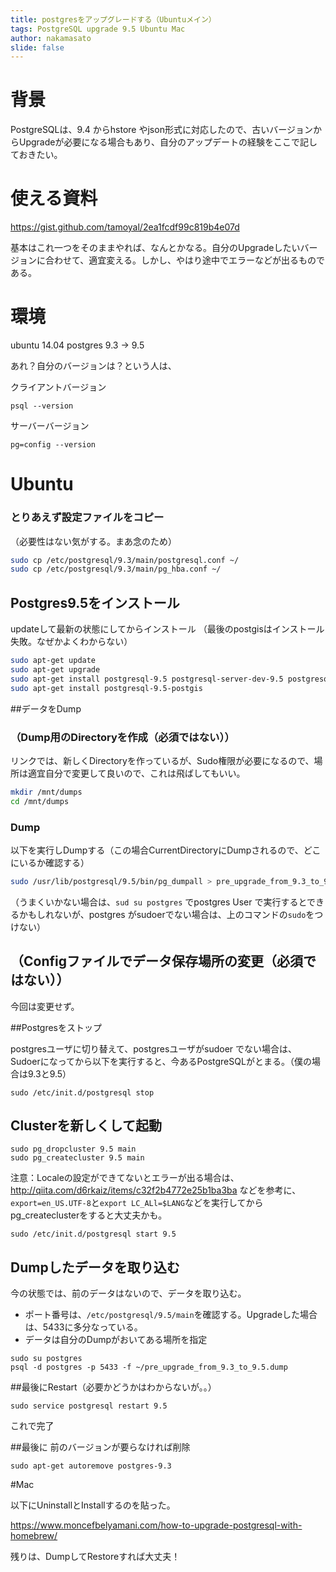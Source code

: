 ```yaml
---
title: postgresをアップグレードする（Ubuntuメイン）
tags: PostgreSQL upgrade 9.5 Ubuntu Mac
author: nakamasato
slide: false
---
```

# 背景
PostgreSQLは、9.4 からhstore やjson形式に対応したので、古いバージョンからUpgradeが必要になる場合もあり、自分のアップデートの経験をここで記しておきたい。

# 使える資料
https://gist.github.com/tamoyal/2ea1fcdf99c819b4e07d

基本はこれ一つをそのままやれば、なんとかなる。自分のUpgradeしたいバージョンに合わせて、適宜変える。しかし、やはり途中でエラーなどが出るものである。

# 環境

ubuntu 14.04
postgres 9.3 -> 9.5 

あれ？自分のバージョンは？という人は、

クライアントバージョン

```
psql --version
```

サーバーバージョン

```
pg=config --version 

```  

# Ubuntu

### とりあえず設定ファイルをコピー
（必要性はない気がする。まあ念のため）

```bash
sudo cp /etc/postgresql/9.3/main/postgresql.conf ~/
sudo cp /etc/postgresql/9.3/main/pg_hba.conf ~/ 
```

## Postgres9.5をインストール
updateして最新の状態にしてからインストール
（最後のpostgisはインストール失敗。なぜかよくわからない）


```bash
sudo apt-get update
sudo apt-get upgrade
sudo apt-get install postgresql-9.5 postgresql-server-dev-9.5 postgresql-contrib-9.5
sudo apt-get install postgresql-9.5-postgis
```

##データをDump

### （Dump用のDirectoryを作成（必須ではない））
リンクでは、新しくDirectoryを作っているが、Sudo権限が必要になるので、場所は適宜自分で変更して良いので、これは飛ばしてもいい。

```bash
mkdir /mnt/dumps 
cd /mnt/dumps
```

### Dump

以下を実行しDumpする（この場合CurrentDirectoryにDumpされるので、どこにいるか確認する）
```bash
sudo /usr/lib/postgresql/9.5/bin/pg_dumpall > pre_upgrade_from_9.3_to_9.5.dump
```

（うまくいかない場合は、`sud su postgres` でpostgres User で実行するとできるかもしれないが、postgres がsudoerでない場合は、上のコマンドの`sudo`をつけない）

## （Configファイルでデータ保存場所の変更（必須ではない））

今回は変更せず。

##Postgresをストップ

postgresユーザに切り替えて、postgresユーザがsudoer でない場合は、Sudoerになってから以下を実行すると、今あるPostgreSQLがとまる。（僕の場合は9.3と9.5）

```
sudo /etc/init.d/postgresql stop
```

## Clusterを新しくして起動

```
sudo pg_dropcluster 9.5 main
sudo pg_createcluster 9.5 main
```

注意：Localeの設定ができてないとエラーが出る場合は、http://qiita.com/d6rkaiz/items/c32f2b4772e25b1ba3ba などを参考に、 `export=en_US.UTF-8`と`export LC_ALl=$LANG`などを実行してからpg_createclusterをすると大丈夫かも。

```
sudo /etc/init.d/postgresql start 9.5
```

## Dumpしたデータを取り込む

今の状態では、前のデータはないので、データを取り込む。
- ポート番号は、`/etc/postgresql/9.5/main`を確認する。Upgradeした場合は、5433に多分なっている。
- データは自分のDumpがおいてある場所を指定

```
sudo su postgres
psql -d postgres -p 5433 -f ~/pre_upgrade_from_9.3_to_9.5.dump
```


##最後にRestart（必要かどうかはわからないが。。）

```
sudo service postgresql restart 9.5
```

これで完了


##最後に
前のバージョンが要らなければ削除

```
sudo apt-get autoremove postgres-9.3
```


#Mac

以下にUninstallとInstallするのを貼った。

https://www.moncefbelyamani.com/how-to-upgrade-postgresql-with-homebrew/

残りは、DumpしてRestoreすれば大丈夫！




